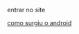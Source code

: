 entrar no site

<a href="https://enzoeduardoalencar.github.io/projeto-android/index.html.htmll">como surgiu o android</a>
